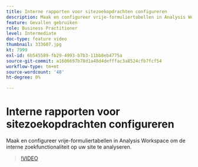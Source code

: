```yaml
---
title: Interne rapporten voor sitezoekopdrachten configureren
description: Maak en configureer vrije-formuliertabellen in Analysis Workspace om de interne zoekfunctionaliteit op uw site te analyseren.
feature: Gevallen gebruiken
role: Business Practitioner
level: Intermediate
doc-type: feature video
thumbnail: 333607.jpg
kt: 7999
exl-id: 6b545589-fb29-4993-b7b3-11bb8eb4775a
source-git-commit: a1606697b78d1a48d4defffac3a8524cfb7fcf54
workflow-type: tm+mt
source-wordcount: '48'
ht-degree: 0%

---
```


# Interne rapporten voor sitezoekopdrachten configureren

Maak en configureer vrije-formuliertabellen in Analysis Workspace om de interne zoekfunctionaliteit op uw site te analyseren.

>[!VIDEO](https://video.tv.adobe.com/v/333607/?quality=12&learn=on)
